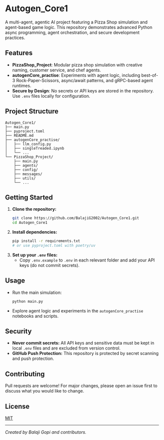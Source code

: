 # Autogen_Core1

A multi-agent, agentic AI project featuring a Pizza Shop simulation and agent-based game logic. This repository demonstrates advanced Python async programming, agent orchestration, and secure development practices.

## Features

- **PizzaShop_Project**: Modular pizza shop simulation with creative naming, customer service, and chef agents.
- **autogenCore_practise**: Experiments with agent logic, including best-of-3 Rock-Paper-Scissors, async/await patterns, and gRPC-based agent runtimes.
- **Secure by Design**: No secrets or API keys are stored in the repository. Use `.env` files locally for configuration.

## Project Structure
```
Autogen_Core1/
├── main.py
├── pyproject.toml
├── README.md
├── autogenCore_practise/
│   ├── llm_config.py
│   ├── singleTreaded.ipynb
│   └── ...
└── PizzaShop_Project/
    ├── main.py
    ├── agents/
    ├── config/
    ├── messages/
    ├── utils/
    └── ...
```

## Getting Started
1. **Clone the repository:**
   ```sh
   git clone https://github.com/BalajiG2002/Autogen_Core1.git
   cd Autogen_Core1
   ```
2. **Install dependencies:**
   ```sh
   pip install -r requirements.txt
   # or use pyproject.toml with poetry/uv
   ```
3. **Set up your `.env` files:**
   - Copy `.env.example` to `.env` in each relevant folder and add your API keys (do not commit secrets).

## Usage
- Run the main simulation:
  ```sh
  python main.py
  ```
- Explore agent logic and experiments in the `autogenCore_practise` notebooks and scripts.

## Security
- **Never commit secrets:** All API keys and sensitive data must be kept in local `.env` files and are excluded from version control.
- **GitHub Push Protection:** This repository is protected by secret scanning and push protection.

## Contributing
Pull requests are welcome! For major changes, please open an issue first to discuss what you would like to change.

## License
[MIT](LICENSE)

---
*Created by Balaji Gopi and contributors.*
